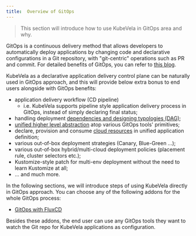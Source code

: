 ```yaml
---
title:  Overview of GitOps
---
```


> This section will introduce how to use KubeVela in GitOps area and why.

GitOps is a continuous delivery method that allows developers to automatically deploy applications by changing code and declarative configurations in a Git repository, with "git-centric" operations such as PR and commit. For detailed benefits of GitOps, you can refer to [this blog](https://www.weave.works/blog/what-is-gitops-really).

KubeVela as a declarative application delivery control plane can be naturally used in GitOps approach, and this will provide below extra bonus to end users alongside with GitOps benefits:

- application delivery workflow (CD pipeline)
  - i.e. KubeVela supports pipeline style application delivery process in GitOps, instead of simply declaring final status;
- handling deployment [dependencies and designing typologies (DAG)](../end-user/workflow/component-dependency-parameter);
- [unified higher level abstraction](../getting-started/core-concept) atop various GitOps tools' primitives;
- declare, provision and consume [cloud resources](../tutorials/consume-cloud-services) in unified application definition;
- various out-of-box deployment strategies (Canary, Blue-Green ...);
- various out-of-box hybrid/multi-cloud deployment policies (placement rule, cluster selectors etc.);
- Kustomize-style patch for multi-env deployment without the need to learn Kustomize at all;
- ... and much more.

In the following sections, we will introduce steps of using KubeVela directly in GitOps approach. You can choose any of the following addons for the whole GitOps process:

- [GitOps with FluxCD](../end-user/gitops/fluxcd)

Besides these addons, the end user can use any GitOps tools they want to watch the Git repo for KubeVela applications as configuration. 